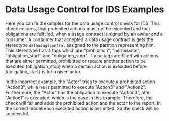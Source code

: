 # Data Usage Control for IDS Examples
Here you can find examples for the data usage control check for IDS.
This check ensures, that prohibited actions must not be executed and that obligations are fulfilled, when a usage contract is signed by an owner and a consumer.
A consumer that accepted a data usage contract is gets the stereotype `datausagecontrol` assigned to the partition representing him.
This stereotype has 4 tags which are "prohibition", "permission", "obligation_start" and "obligation_stop".
These tags are filled with actions that are either permitted, prohibitted or require another action to be executed (obligation_stop) when a certain action is exexuted before (obligation_start) is for a given actor.


In the incorrect example, the "Actor" tries to execute a prohibited action "Action3", while he is permitted to execute "Action3" and "Action2".
Furthermore, the "Actor" has the obligation to execute "Action3", after "Action1" is executed, which is the case in this example.
Therefore, the check will fail and adds the prohibited action and the actor to the report.
In the correct model each executed action is permitted.
So the check will be successful.
